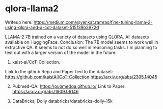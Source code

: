 # qlora-llama2

Writeup here: https://medium.com/@venkat.ramrao/fine-tuning-llama-2-using-qlora-and-a-cot-dataset-515f38b3972d

LLAMA-2 7B trained on a variety of datasets using QLORA. All datasets available on HuggingFace.
Conclusion: The 7B model seems to work well in extractive QA. It seems to not do so well in reasoning tasks. I'm planning to test out with a larger version of the model in the future.

1) kaist-ai/CoT-Collection.

Link to the github Repo and Paper tied to the dataset:
https://github.com/kaistAI/CoT-Collection
https://arxiv.org/abs/2305.14045

2) Pubmed-QA:
   https://pubmedqa.github.io/
   Link to Paper: https://arxiv.org/abs/1909.06146

3) DataBricks, Dolly
   databricks/databricks-dolly-15k

   
